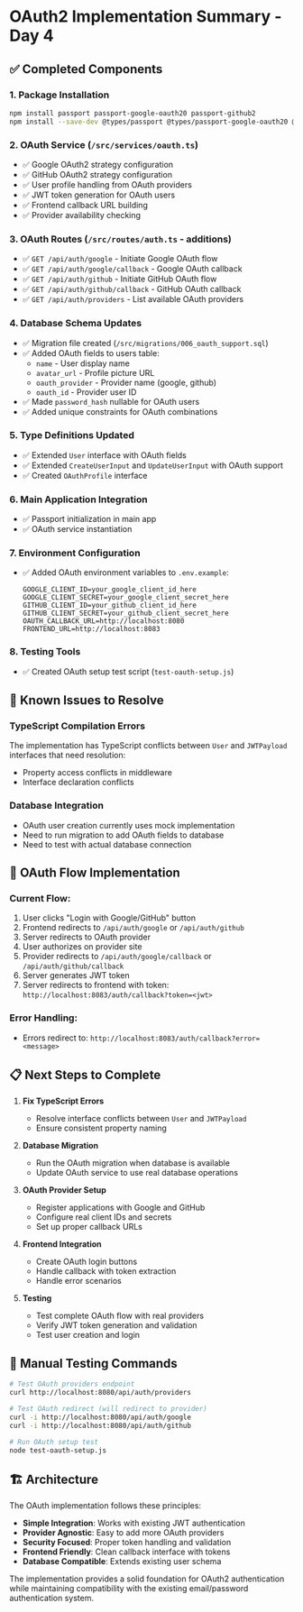 # OAuth2 Implementation Summary - Day 4

## ✅ Completed Components

### 1. Package Installation
```bash
npm install passport passport-google-oauth20 passport-github2
npm install --save-dev @types/passport @types/passport-google-oauth20 @types/passport-github
```

### 2. OAuth Service (`/src/services/oauth.ts`)
- ✅ Google OAuth2 strategy configuration
- ✅ GitHub OAuth2 strategy configuration
- ✅ User profile handling from OAuth providers
- ✅ JWT token generation for OAuth users
- ✅ Frontend callback URL building
- ✅ Provider availability checking

### 3. OAuth Routes (`/src/routes/auth.ts` - additions)
- ✅ `GET /api/auth/google` - Initiate Google OAuth flow
- ✅ `GET /api/auth/google/callback` - Google OAuth callback
- ✅ `GET /api/auth/github` - Initiate GitHub OAuth flow  
- ✅ `GET /api/auth/github/callback` - GitHub OAuth callback
- ✅ `GET /api/auth/providers` - List available OAuth providers

### 4. Database Schema Updates
- ✅ Migration file created (`/src/migrations/006_oauth_support.sql`)
- ✅ Added OAuth fields to users table:
  - `name` - User display name
  - `avatar_url` - Profile picture URL
  - `oauth_provider` - Provider name (google, github)
  - `oauth_id` - Provider user ID
- ✅ Made `password_hash` nullable for OAuth users
- ✅ Added unique constraints for OAuth combinations

### 5. Type Definitions Updated
- ✅ Extended `User` interface with OAuth fields
- ✅ Extended `CreateUserInput` and `UpdateUserInput` with OAuth support
- ✅ Created `OAuthProfile` interface

### 6. Main Application Integration
- ✅ Passport initialization in main app
- ✅ OAuth service instantiation

### 7. Environment Configuration
- ✅ Added OAuth environment variables to `.env.example`:
  ```
  GOOGLE_CLIENT_ID=your_google_client_id_here
  GOOGLE_CLIENT_SECRET=your_google_client_secret_here
  GITHUB_CLIENT_ID=your_github_client_id_here
  GITHUB_CLIENT_SECRET=your_github_client_secret_here
  OAUTH_CALLBACK_URL=http://localhost:8080
  FRONTEND_URL=http://localhost:8083
  ```

### 8. Testing Tools
- ✅ Created OAuth setup test script (`test-oauth-setup.js`)

## 🚧 Known Issues to Resolve

### TypeScript Compilation Errors
The implementation has TypeScript conflicts between `User` and `JWTPayload` interfaces that need resolution:
- Property access conflicts in middleware
- Interface declaration conflicts

### Database Integration
- OAuth user creation currently uses mock implementation
- Need to run migration to add OAuth fields to database
- Need to test with actual database connection

## 🎯 OAuth Flow Implementation

### Current Flow:
1. User clicks "Login with Google/GitHub" button
2. Frontend redirects to `/api/auth/google` or `/api/auth/github`
3. Server redirects to OAuth provider
4. User authorizes on provider site
5. Provider redirects to `/api/auth/google/callback` or `/api/auth/github/callback`
6. Server generates JWT token
7. Server redirects to frontend with token: `http://localhost:8083/auth/callback?token=<jwt>`

### Error Handling:
- Errors redirect to: `http://localhost:8083/auth/callback?error=<message>`

## 📋 Next Steps to Complete

1. **Fix TypeScript Errors**
   - Resolve interface conflicts between `User` and `JWTPayload`
   - Ensure consistent property naming

2. **Database Migration**
   - Run the OAuth migration when database is available
   - Update OAuth service to use real database operations

3. **OAuth Provider Setup**
   - Register applications with Google and GitHub
   - Configure real client IDs and secrets
   - Set up proper callback URLs

4. **Frontend Integration**
   - Create OAuth login buttons
   - Handle callback with token extraction
   - Handle error scenarios

5. **Testing**
   - Test complete OAuth flow with real providers
   - Verify JWT token generation and validation
   - Test user creation and login

## 🔧 Manual Testing Commands

```bash
# Test OAuth providers endpoint
curl http://localhost:8080/api/auth/providers

# Test OAuth redirect (will redirect to provider)
curl -i http://localhost:8080/api/auth/google
curl -i http://localhost:8080/api/auth/github

# Run OAuth setup test
node test-oauth-setup.js
```

## 🏗️ Architecture

The OAuth implementation follows these principles:
- **Simple Integration**: Works with existing JWT authentication
- **Provider Agnostic**: Easy to add more OAuth providers
- **Security Focused**: Proper token handling and validation
- **Frontend Friendly**: Clean callback interface with tokens
- **Database Compatible**: Extends existing user schema

The implementation provides a solid foundation for OAuth2 authentication while maintaining compatibility with the existing email/password authentication system.